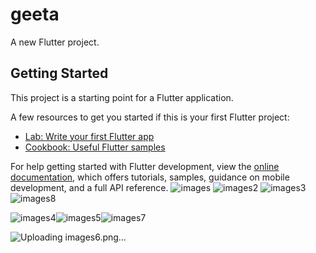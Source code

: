 # geeta

A new Flutter project.

## Getting Started

This project is a starting point for a Flutter application.

A few resources to get you started if this is your first Flutter project:

- [Lab: Write your first Flutter app](https://docs.flutter.dev/get-started/codelab)
- [Cookbook: Useful Flutter samples](https://docs.flutter.dev/cookbook)

For help getting started with Flutter development, view the
[online documentation](https://docs.flutter.dev/), which offers tutorials,
samples, guidance on mobile development, and a full API reference.
![images](https://github.com/NeelManiya25/Pr_Bhagavad_Gita_flutter_app/assets/131368162/0214f678-ff27-402d-8925-90928f8de88c)
![images2](https://github.com/NeelManiya25/Pr_Bhagavad_Gita_flutter_app/assets/131368162/abbcbef2-1751-424b-961f-89ace3b8a2b7)
![images3](https://github.com/NeelManiya25/Pr_Bhagavad_Gita_flutter_app/assets/131368162/cb47dee8-3dc4-4fa0-85cd-c6045f9d2cbd)![images8](https://github.com/NeelManiya25/Pr_Bhagavad_Gita_flutter_app/assets/131368162/6e2e829d-a375-43a7-88c0-96543ec198a7)

![images4](https://github.com/NeelManiya25/Pr_Bhagavad_Gita_flutter_app/assets/131368162/c80b9af1-e1c4-4b8b-ba2e-7054474efc9e)![images5](https://github.com/NeelManiya25/Pr_Bhagavad_Gita_flutter_app/assets/131368162/a20a6d4a-1330-4cd4-b64d-07ea1a266f19)![images7](https://github.com/NeelManiya25/Pr_Bhagavad_Gita_flutter_app/assets/131368162/e66ab190-3687-4e4b-9c0d-77d75a363b4b)

![Uploading images6.png…]()

